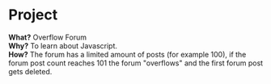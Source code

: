 # Project

**What?** Overflow Forum
<br />
**Why?** To learn about Javascript.
<br />
**How?** The forum has a limited amount of posts (for example 100), if the forum post count reaches 101 the forum "overflows" and the first forum post gets deleted. 
